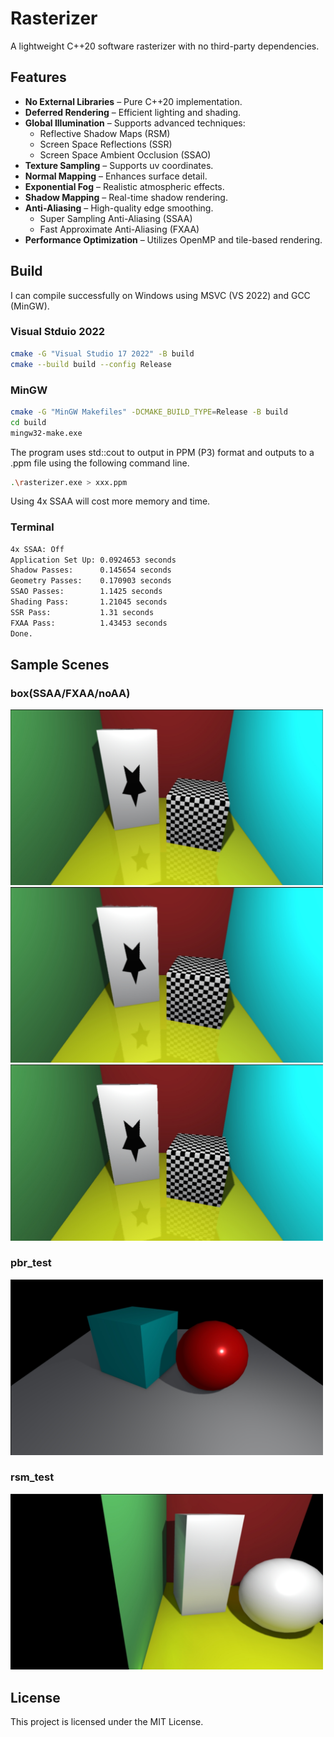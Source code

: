 # Rasterizer
A lightweight C++20 software rasterizer with no third-party dependencies.

## Features
- **No External Libraries** – Pure C++20 implementation.
- **Deferred Rendering** – Efficient lighting and shading.
- **Global Illumination** – Supports advanced techniques:
  - Reflective Shadow Maps (RSM)
  - Screen Space Reflections (SSR)
  - Screen Space Ambient Occlusion (SSAO)
- **Texture Sampling** – Supports uv coordinates.
- **Normal Mapping** – Enhances surface detail.
- **Exponential Fog** – Realistic atmospheric effects.
- **Shadow Mapping** – Real-time shadow rendering.
- **Anti-Aliasing** – High-quality edge smoothing.
  - Super Sampling Anti-Aliasing (SSAA)
  - Fast Approximate Anti-Aliasing (FXAA)
- **Performance Optimization** – Utilizes OpenMP and tile-based rendering.

## Build
I can compile successfully on Windows using MSVC (VS 2022) and GCC (MinGW). 

### Visual Stduio 2022
```sh
cmake -G "Visual Studio 17 2022" -B build
cmake --build build --config Release
```

### MinGW
```sh
cmake -G "MinGW Makefiles" -DCMAKE_BUILD_TYPE=Release -B build
cd build
mingw32-make.exe
```

The program uses std::cout to output in PPM (P3) format and outputs to a .ppm file using the following command line.
```sh
.\rasterizer.exe > xxx.ppm
```

Using 4x SSAA will cost more memory and time.
### Terminal
```sh
4x SSAA: Off
Application Set Up: 0.0924653 seconds
Shadow Passes:      0.145654 seconds
Geometry Passes:    0.170903 seconds
SSAO Passes:        1.1425 seconds
Shading Pass:       1.21045 seconds
SSR Pass:           1.31 seconds
FXAA Pass:          1.43453 seconds
Done.
```

## Sample Scenes
### box(SSAA/FXAA/noAA)
<img src="image/box_SSAA.png" width="500">
<img src="image/box_FXAA.png" width="500">
<img src="image/box_noAA.png" width="500">

### pbr_test
<img src="image/pbr_test.png" width="500">

### rsm_test
<img src="image/rsm_test.png" width="500">

## License
This project is licensed under the MIT License.
